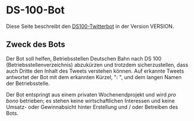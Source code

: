 DS-100-Bot
==========

Diese Seite beschreibt den
[DS100-Twitterbot](https://twitter.com/_ds_100) in der Version
VERSION.

Zweck des Bots
--------------

Der Bot soll helfen, Betriebsstellen Deutschen Bahn nach DS 100
(Betriebsstellenverzeichnis) abzukürzen und trotzdem sicherzustellen,
dass auch Dritte den Inhalt des Tweets verstehen können. Auf erkannte
Tweets antwortet der Bot mit dem erkannten Kürzel, ": ", und dem langen
Namen der Betriebsstelle.

Der Bot entspringt aus einem privaten Wochenendprojekt und wird _pro
bono_ betrieben; es stehen keine wirtschaftlichen Interessen und keine
Umsatz- oder Gewinnabsicht hinter Erstellung und / oder Betreiben des Bots.
